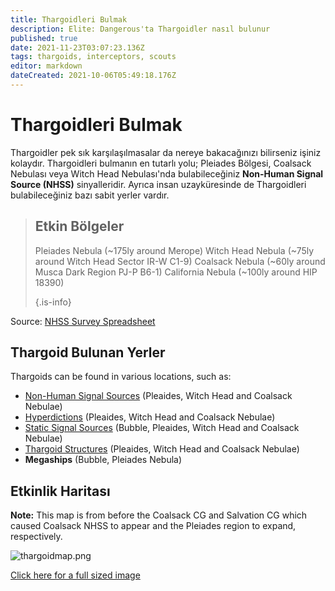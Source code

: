 ```yaml
---
title: Thargoidleri Bulmak
description: Elite: Dangerous'ta Thargoidler nasıl bulunur
published: true
date: 2021-11-23T03:07:23.136Z
tags: thargoids, interceptors, scouts
editor: markdown
dateCreated: 2021-10-06T05:49:18.176Z
---
```


# Thargoidleri Bulmak
Thargoidler pek sık karşılaşılmasalar da nereye bakacağınızı bilirseniz işiniz kolaydır. Thargoidleri bulmanın en tutarlı yolu; Pleiades Bölgesi, Coalsack Nebulası veya Witch Head Nebulası'nda bulabileceğiniz **Non-Human Signal Source (NHSS)** sinyalleridir. Ayrıca insan uzayküresinde de Thargoidleri bulabileceğiniz bazı sabit yerler vardır.

> ## Etkin Bölgeler
> 
> Pleiades Nebula (~175ly around Merope) Witch Head Nebula (~75ly around Witch Head Sector IR-W C1-9) Coalsack Nebula (~60ly around Musca Dark Region PJ-P B6-1) California Nebula (~100ly around HIP 18390) 
> 
> {.is-info}

Source: [NHSS Survey Spreadsheet](https://docs.google.com/spreadsheets/d/1DhDTU3SLvmoNjBb_Ymy-S6RV1DsYztPRiULh1zR26lA/edit#gid=0)

## Thargoid Bulunan Yerler

Thargoids can be found in various locations, such as:
- [Non-Human Signal Sources](/en/nhss) (Pleaides, Witch Head and Coalsack Nebulae)
- [Hyperdictions](/en/hyperdictions) (Pleaides, Witch Head and Coalsack Nebulae)
- [Static Signal Sources](/en/static-signals) (Bubble, Pleaides, Witch Head and Coalsack Nebulae)
- [Thargoid Structures](https://canonn.science/codex/the-unknown-structure/?highlight=structure) (Pleaides, Witch Head and Coalsack Nebulae)
- **Megaships** (Bubble, Pleiades Nebula)

## Etkinlik Haritası
**Note:** This map is from before the Coalsack CG and Salvation CG which caused Coalsack NHSS to appear and the Pleiades region to expand, respectively.

![thargoidmap.png](/img/thargoidmap.png)

[Click here for a full sized image](https://cdn.discordapp.com/attachments/625989888432537611/854310144946208808/Thargoid_Activity_Map_v0.5.png)
